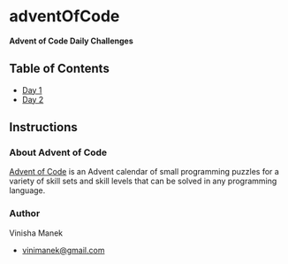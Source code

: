 # adventOfCode

**Advent of Code Daily Challenges**

## Table of Contents
- [Day 1](https://adventofcode.com/2023/day/1)
- [Day 2](https://adventofcode.com/2023/day/2)
<!-- Add more days as you progress -->

## Instructions

### About Advent of Code
[Advent of Code](https://adventofcode.com/) is an Advent calendar of small programming puzzles for a variety of skill sets and skill levels that can be solved in any programming language.

### Author
Vinisha Manek
- [vinimanek@gmail.com](mailto:vinimanek@gmail.com)
